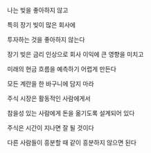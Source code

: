나는 빚을 좋아하지 않고

특히 장기 빚이 많은 회사에

투자하는 것을 좋아하지 않는다

장기 빚은 금리 인상으로 회사 이익에 큰 영향을 미치고

미래의 현금 흐름을 예측하기 어렵게 만든다

모든 계란을 한 바구니에 담지 마라

주식 시장은 활동적인 사람에게서

참을성 있는 사람에게 돈을 옮기도록 설계되어 있다

주식은 시간이 지나면 잘 될 것이다

다른 사람들이 흥분할 때 같이 흥분하지 않으면 된다

